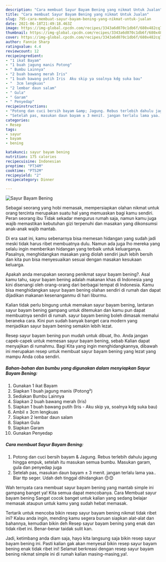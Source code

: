 ```yaml
---
description: "Cara membuat Sayur Bayam Bening yang nikmat Untuk Jualan"
title: "Cara membuat Sayur Bayam Bening yang nikmat Untuk Jualan"
slug: 795-cara-membuat-sayur-bayam-bening-yang-nikmat-untuk-jualan
date: 2021-06-18T21:49:18.463Z
image: https://img-global.cpcdn.com/recipes/3343a6d070c1db6f/680x482cq70/sayur-bayam-bening-foto-resep-utama.jpg
thumbnail: https://img-global.cpcdn.com/recipes/3343a6d070c1db6f/680x482cq70/sayur-bayam-bening-foto-resep-utama.jpg
cover: https://img-global.cpcdn.com/recipes/3343a6d070c1db6f/680x482cq70/sayur-bayam-bening-foto-resep-utama.jpg
author: Fannie Sharp
ratingvalue: 4.4
reviewcount: 12
recipeingredient:
- "1 ikat Bayam"
- "1 buah jagung manis Potong"
- " Bumbu Lainnya"
- "2 buah bawang merah Iris"
- "1 buah bawang putih Iris  Aku skip ya soalnya kdg suka bau"
- "  3cm lengkuas"
- "2 lembar daun salam"
- " Gula"
- " Garam"
- " Penyedap"
recipeinstructions:
- "Potong dan cuci bersih bayam &amp; Jagung. Rebus terlebih dahulu jagung hingga empuk, setelah itu masukan semua bumbu. Masukan garam, gula dan penyedap juga"
- "Setelah pas, masukan daun bayam ± 3 menit. jangan terlalu lama yaa.. Biar ttp seger. Udah deh tinggal dihidangkan 😊😊"
categories:
- Resep
tags:
- sayur
- bayam
- bening

katakunci: sayur bayam bening 
nutrition: 175 calories
recipecuisine: Indonesian
preptime: "PT34M"
cooktime: "PT52M"
recipeyield: "2"
recipecategory: Dinner

---
```



![Sayur Bayam Bening](https://img-global.cpcdn.com/recipes/3343a6d070c1db6f/680x482cq70/sayur-bayam-bening-foto-resep-utama.jpg)

Sebagai seorang yang hobi memasak, mempersiapkan olahan nikmat untuk orang tercinta merupakan suatu hal yang memuaskan bagi kamu sendiri. Peran seorang ibu Tidak sekadar mengurus rumah saja, namun kamu juga wajib memastikan kebutuhan gizi terpenuhi dan masakan yang dikonsumsi anak-anak wajib mantab.

Di era  saat ini, kamu sebenarnya bisa memesan hidangan yang sudah jadi meski tidak harus ribet membuatnya dulu. Namun ada juga lho mereka yang selalu ingin memberikan hidangan yang terbaik untuk keluarganya. Pasalnya, menghidangkan masakan yang diolah sendiri jauh lebih bersih dan kita pun bisa menyesuaikan sesuai dengan masakan kesukaan keluarga. 



Apakah anda merupakan seorang penikmat sayur bayam bening?. Asal kamu tahu, sayur bayam bening adalah makanan khas di Indonesia yang kini disenangi oleh orang-orang dari berbagai tempat di Indonesia. Kamu bisa menghidangkan sayur bayam bening olahan sendiri di rumah dan dapat dijadikan makanan kesenanganmu di hari liburmu.

Kalian tidak perlu bingung untuk memakan sayur bayam bening, lantaran sayur bayam bening gampang untuk ditemukan dan kamu pun dapat membuatnya sendiri di rumah. sayur bayam bening boleh dimasak memalui beraneka cara. Kini pun sudah banyak banget cara modern yang menjadikan sayur bayam bening semakin lebih lezat.

Resep sayur bayam bening pun mudah untuk dibuat, lho. Anda jangan capek-capek untuk memesan sayur bayam bening, sebab Kalian dapat menyajikan di rumahmu. Bagi Kita yang ingin menghidangkannya, dibawah ini merupakan resep untuk membuat sayur bayam bening yang lezat yang mampu Anda coba sendiri.

<!--inarticleads1-->

##### Bahan-bahan dan bumbu yang digunakan dalam menyiapkan Sayur Bayam Bening:

1. Gunakan 1 ikat Bayam
1. Siapkan 1 buah jagung manis (Potong²)
1. Sediakan  Bumbu Lainnya
1. Siapkan 2 buah bawang merah (Iris)
1. Siapkan 1 buah bawang putih (Iris - Aku skip ya, soalnya kdg suka bau)
1. Ambil  ± 3cm lengkuas
1. Siapkan 2 lembar daun salam
1. Siapkan  Gula
1. Siapkan  Garam
1. Gunakan  Penyedap




<!--inarticleads2-->

##### Cara membuat Sayur Bayam Bening:

1. Potong dan cuci bersih bayam &amp; Jagung. Rebus terlebih dahulu jagung hingga empuk, setelah itu masukan semua bumbu. Masukan garam, gula dan penyedap juga
1. Setelah pas, masukan daun bayam ± 3 menit. jangan terlalu lama yaa.. Biar ttp seger. Udah deh tinggal dihidangkan 😊😊




Wah ternyata cara membuat sayur bayam bening yang mantab simple ini gampang banget ya! Kita semua dapat mencobanya. Cara Membuat sayur bayam bening Sangat cocok banget untuk kalian yang sedang belajar memasak ataupun untuk kamu yang sudah hebat memasak.

Tertarik untuk mencoba bikin resep sayur bayam bening nikmat tidak ribet ini? Kalau anda ingin, mending kamu segera buruan siapkan alat-alat dan bahannya, kemudian bikin deh Resep sayur bayam bening yang enak dan tidak ribet ini. Benar-benar taidak sulit kan. 

Jadi, ketimbang anda diam saja, hayo kita langsung saja bikin resep sayur bayam bening ini. Pasti kalian gak akan menyesal bikin resep sayur bayam bening enak tidak ribet ini! Selamat berkreasi dengan resep sayur bayam bening nikmat simple ini di rumah kalian masing-masing,ya!.

